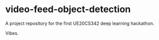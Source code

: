 # video-feed-object-detection

A project repository for the first UE20CS342 deep learning hackathon.

Vibes.

